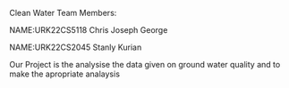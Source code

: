 
Clean Water
Team Members:

NAME:URK22CS5118 Chris Joseph George

NAME:URK22CS2045 Stanly Kurian


Our Project is the analysise the data given on ground water quality and to make the apropriate analaysis
